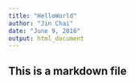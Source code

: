```yaml
---
title: "HelloWorld"
author: "Jin Chai"
date: "June 9, 2016"
output: html_document
---
```


## This is a markdown file
